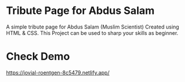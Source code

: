 # Tribute Page for Abdus Salam
A simple tribute page for Abdus Salam (Muslim Scientist) Created using HTML &amp; CSS. This Project can be used to sharp your skills as beginner.


# Check Demo
https://jovial-roentgen-8c5479.netlify.app/

